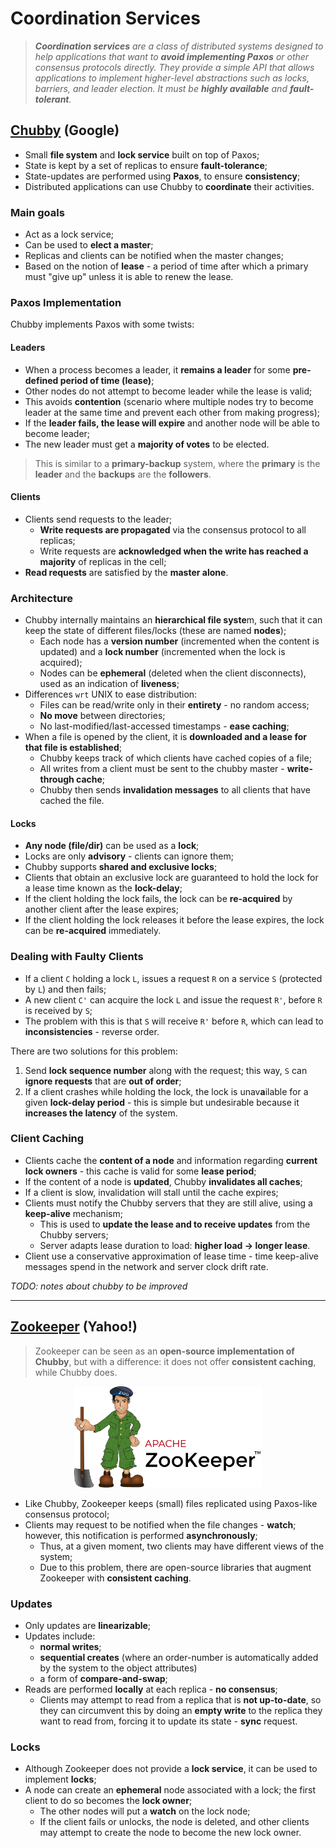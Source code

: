 # Coordination Services

> _**Coordination services** are a class of distributed systems designed to help applications that want to **avoid implementing Paxos** or other consensus protocols directly. They provide a simple API that allows applications to implement higher-level abstractions such as locks, barriers, and leader election. It must be **highly available** and **fault-tolerant**._

## [Chubby](https://static.googleusercontent.com/media/research.google.com/en//archive/chubby-osdi06.pdf) (Google)

* Small **file system** and **lock service** built on top of Paxos;
* State is kept by a set of replicas to ensure **fault-tolerance**;
* State-updates are performed using **Paxos**, to ensure **consistency**;
* Distributed applications can use Chubby to **coordinate** their activities.

### Main goals

* Act as a lock service;
* Can be used to **elect a master**;
* Replicas and clients can be notified when the master changes;
* Based on the notion of **lease** - a period of time after which a primary must "give up" unless it is able to renew the lease.

### Paxos Implementation

Chubby implements Paxos with some twists:

#### Leaders

* When a process becomes a leader, it **remains a leader** for some **pre-defined period of time (lease)**;
* Other nodes do not attempt to become leader while the lease is valid;
* This avoids **contention** (scenario where multiple nodes try to become leader at the same time and prevent each other from making progress);
* If the **leader fails, the lease will expire** and another node will be able to become leader;
* The new leader must get a **majority of votes** to be elected.

> This is similar to a **primary-backup** system, where the **primary** is the **leader** and the **backups** are the **followers**.

#### Clients

* Clients send requests to the leader;
  * **Write requests are propagated** via the consensus protocol to all replicas;
  * Write requests are **acknowledged when the write has reached a majority** of replicas in the cell;
* **Read requests** are satisfied by the **master alone**.

### Architecture

* Chubby internally maintains an **hierarchical file syste**m, such that it can keep the state of different files/locks (these are named **nodes**);
  * Each node has a **version number** (incremented when the content is updated) and a **lock number** (incremented when the lock is acquired);
  * Nodes can be **ephemeral** (deleted when the client disconnects), used as an indication of **liveness**;
* Differences `wrt` UNIX to ease distribution:
  * Files can be read/write only in their **entirety** - no random access;
  * **No move** between directories;
  * No last-modified/last-accessed timestamps - **ease caching**;
* When a file is opened by the client, it is **downloaded and a lease for that file is established**;
  * Chubby keeps track of which clients have cached copies of a file;
  * All writes from a client must be sent to the chubby master - **write-through cache**;
  * Chubby then sends **invalidation messages** to all clients that have cached the file.

#### Locks

* **Any node (file/dir)** can be used as a **lock**;
* Locks are only **advisory** - clients can ignore them;
* Chubby supports **shared and exclusive locks**;
* Clients that obtain an exclusive lock are guaranteed to hold the lock for a lease time known as the **lock-delay**;
* If the client holding the lock fails, the lock can be **re-acquired** by another client after the lease expires;
* If the client holding the lock releases it before the lease expires, the lock can be **re-acquired** immediately.

### Dealing with Faulty Clients

* If a client `C` holding a lock `L`, issues a request `R` on a service `S` (protected by `L`) and then fails;
* A new client `C'` can acquire the lock `L` and issue the request `R'`, before `R` is received by `S`;
* The problem with this is that `S` will receive `R'` before `R`, which can lead to **inconsistencies** - reverse order.

There are two solutions for this problem:

1. Send **lock sequence number** along with the request; this way, `S` can **ignore requests** that are **out of order**;
2. If a client crashes while holding the lock, the lock is unav**a**ilable for a given **lock-delay period** - this is simple but undesirable because it **increases the latency** of the system.

### Client Caching

* Clients cache the **content of a node** and information regarding **current lock owners** - this cache is valid for some **lease period**;
* If the content of a node is **updated**, Chubby **invalidates all caches**;
* If a client is slow, invalidation will stall until the cache expires;
* Clients must notify the Chubby servers that they are still alive, using a **keep-alive** mechanism;
  * This is used to **update the lease and to receive updates** from the Chubby servers;
  * Server adapts lease duration to load: **higher load -> longer lease**.
* Client use a conservative approximation of lease time - time keep-alive messages spend in the network and server clock drift rate.

_TODO: notes about chubby to be improved_

---

## [Zookeeper](https://www.usenix.org/legacy/event/usenix10/tech/full_papers/Hunt.pdf) (Yahoo!)

> Zookeeper can be seen as an **open-source implementation of Chubby**, but with a difference: it does not offer **consistent caching**, while Chubby does.

<p align="center">
    <img src="./imgs/Apache_ZooKeeper_logo.svg.png" width="300px" alt="Zookeeper"/>
</p>

* Like Chubby, Zookeeper keeps (small) files replicated using Paxos-like consensus protocol;
* Clients may request to be notified when the file changes - **watch**; however, this notification is performed **asynchronously**;
  * Thus, at a given moment, two clients may have different views of the system;
  * Due to this problem, there are open-source libraries that augment Zookeeper with **consistent caching**.

### Updates

* Only updates are **linearizable**;
* Updates include:
  * **normal writes**;
  * **sequential creates** (where an order-number is automatically added by the system to the object attributes)
  * a form of **compare-and-swap**;
* Reads are performed **locally** at each replica - **no consensus**;
  * Clients may attempt to read from a replica that is **not up-to-date**, so they can circumvent this by doing an **empty write** to the replica they want to read from, forcing it to update its state - **sync** request.

### Locks

* Although Zookeeper does not provide a **lock service**, it can be used to implement **locks**;
* A node can create an **ephemeral** node associated with a lock; the first client to do so becomes the **lock owner**;
  * The other nodes will put a **watch** on the lock node;
  * If the client fails or unlocks, the node is deleted, and other clients may attempt to create the node to become the new lock owner.